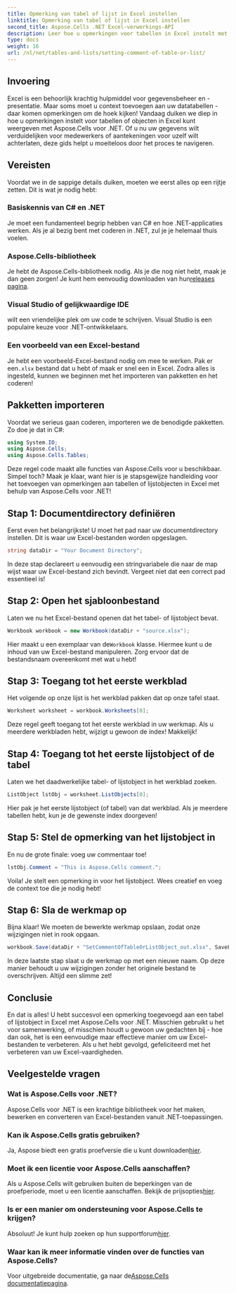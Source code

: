 ```yaml
---
title: Opmerking van tabel of lijst in Excel instellen
linktitle: Opmerking van tabel of lijst in Excel instellen
second_title: Aspose.Cells .NET Excel-verwerkings-API
description: Leer hoe u opmerkingen voor tabellen in Excel instelt met Aspose.Cells voor .NET met onze eenvoudige stapsgewijze handleiding.
type: docs
weight: 16
url: /nl/net/tables-and-lists/setting-comment-of-table-or-list/
---
```

## Invoering
Excel is een behoorlijk krachtig hulpmiddel voor gegevensbeheer en -presentatie. Maar soms moet u context toevoegen aan uw datatabellen - daar komen opmerkingen om de hoek kijken! Vandaag duiken we diep in hoe u opmerkingen instelt voor tabellen of objecten in Excel kunt weergeven met Aspose.Cells voor .NET. Of u nu uw gegevens wilt verduidelijken voor medewerkers of aantekeningen voor uzelf wilt achterlaten, deze gids helpt u moeiteloos door het proces te navigeren.
## Vereisten
Voordat we in de sappige details duiken, moeten we eerst alles op een rijtje zetten. Dit is wat je nodig hebt:
### Basiskennis van C# en .NET
Je moet een fundamenteel begrip hebben van C# en hoe .NET-applicaties werken. Als je al bezig bent met coderen in .NET, zul je je helemaal thuis voelen.
### Aspose.Cells-bibliotheek
 Je hebt de Aspose.Cells-bibliotheek nodig. Als je die nog niet hebt, maak je dan geen zorgen! Je kunt hem eenvoudig downloaden van hun[releases pagina](https://releases.aspose.com/cells/net/).
### Visual Studio of gelijkwaardige IDE
wilt een vriendelijke plek om uw code te schrijven. Visual Studio is een populaire keuze voor .NET-ontwikkelaars.
### Een voorbeeld van een Excel-bestand
 Je hebt een voorbeeld-Excel-bestand nodig om mee te werken. Pak er een`.xlsx` bestand dat u hebt of maak er snel een in Excel.
Zodra alles is ingesteld, kunnen we beginnen met het importeren van pakketten en het coderen!
## Pakketten importeren
Voordat we serieus gaan coderen, importeren we de benodigde pakketten. Zo doe je dat in C#:
```csharp
using System.IO;
using Aspose.Cells;
using Aspose.Cells.Tables;
```
Deze regel code maakt alle functies van Aspose.Cells voor u beschikbaar. Simpel toch?
Maak je klaar, want hier is je stapsgewijze handleiding voor het toevoegen van opmerkingen aan tabellen of lijstobjecten in Excel met behulp van Aspose.Cells voor .NET!
## Stap 1: Documentdirectory definiëren
Eerst even het belangrijkste! U moet het pad naar uw documentdirectory instellen. Dit is waar uw Excel-bestanden worden opgeslagen.
```csharp
string dataDir = "Your Document Directory";
```
In deze stap declareert u eenvoudig een stringvariabele die naar de map wijst waar uw Excel-bestand zich bevindt. Vergeet niet dat een correct pad essentieel is!
## Stap 2: Open het sjabloonbestand
Laten we nu het Excel-bestand openen dat het tabel- of lijstobject bevat.
```csharp
Workbook workbook = new Workbook(dataDir + "source.xlsx");
```
 Hier maakt u een exemplaar van de`Workbook` klasse. Hiermee kunt u de inhoud van uw Excel-bestand manipuleren. Zorg ervoor dat de bestandsnaam overeenkomt met wat u hebt!
## Stap 3: Toegang tot het eerste werkblad
Het volgende op onze lijst is het werkblad pakken dat op onze tafel staat.
```csharp
Worksheet worksheet = workbook.Worksheets[0];
```
Deze regel geeft toegang tot het eerste werkblad in uw werkmap. Als u meerdere werkbladen hebt, wijzigt u gewoon de index! Makkelijk!
## Stap 4: Toegang tot het eerste lijstobject of de tabel
Laten we het daadwerkelijke tabel- of lijstobject in het werkblad zoeken.
```csharp
ListObject lstObj = worksheet.ListObjects[0];
```
Hier pak je het eerste lijstobject (of tabel) van dat werkblad. Als je meerdere tabellen hebt, kun je de gewenste index doorgeven!
## Stap 5: Stel de opmerking van het lijstobject in
En nu de grote finale: voeg uw commentaar toe!
```csharp
lstObj.Comment = "This is Aspose.Cells comment.";
```
Voila! Je stelt een opmerking in voor het lijstobject. Wees creatief en voeg de context toe die je nodig hebt!
## Stap 6: Sla de werkmap op
Bijna klaar! We moeten de bewerkte werkmap opslaan, zodat onze wijzigingen niet in rook opgaan.
```csharp
workbook.Save(dataDir + "SetCommentOfTableOrListObject_out.xlsx", SaveFormat.Xlsx);
```
In deze laatste stap slaat u de werkmap op met een nieuwe naam. Op deze manier behoudt u uw wijzigingen zonder het originele bestand te overschrijven. Altijd een slimme zet!
## Conclusie
En dat is alles! U hebt succesvol een opmerking toegevoegd aan een tabel of lijstobject in Excel met Aspose.Cells voor .NET. Misschien gebruikt u het voor samenwerking, of misschien houdt u gewoon uw gedachten bij - hoe dan ook, het is een eenvoudige maar effectieve manier om uw Excel-bestanden te verbeteren. Als u het hebt gevolgd, gefeliciteerd met het verbeteren van uw Excel-vaardigheden.
## Veelgestelde vragen
### Wat is Aspose.Cells voor .NET?  
Aspose.Cells voor .NET is een krachtige bibliotheek voor het maken, bewerken en converteren van Excel-bestanden vanuit .NET-toepassingen.
### Kan ik Aspose.Cells gratis gebruiken?  
 Ja, Aspose biedt een gratis proefversie die u kunt downloaden[hier](https://releases.aspose.com/).
### Moet ik een licentie voor Aspose.Cells aanschaffen?  
 Als u Aspose.Cells wilt gebruiken buiten de beperkingen van de proefperiode, moet u een licentie aanschaffen. Bekijk de prijsopties[hier](https://purchase.aspose.com/buy).
### Is er een manier om ondersteuning voor Aspose.Cells te krijgen?  
Absoluut! Je kunt hulp zoeken op hun supportforum[hier](https://forum.aspose.com/c/cells/9).
### Waar kan ik meer informatie vinden over de functies van Aspose.Cells?  
 Voor uitgebreide documentatie, ga naar de[Aspose.Cells documentatiepagina](https://reference.aspose.com/cells/net/).
